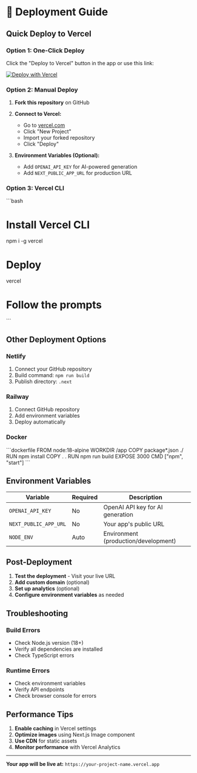 # 🚀 Deployment Guide

## Quick Deploy to Vercel

### Option 1: One-Click Deploy
Click the "Deploy to Vercel" button in the app or use this link:

[![Deploy with Vercel](https://vercel.com/button)](https://vercel.com/new/clone?repository-url=https%3A%2F%2Fgithub.com%2Fyourusername%2Fai-code-generator&project-name=ai-code-generator&repository-name=ai-code-generator)

### Option 2: Manual Deploy

1. **Fork this repository** on GitHub
2. **Connect to Vercel:**
   - Go to [vercel.com](https://vercel.com)
   - Click "New Project"
   - Import your forked repository
   - Click "Deploy"

3. **Environment Variables (Optional):**
   - Add `OPENAI_API_KEY` for AI-powered generation
   - Add `NEXT_PUBLIC_APP_URL` for production URL

### Option 3: Vercel CLI

\`\`\`bash
# Install Vercel CLI
npm i -g vercel

# Deploy
vercel

# Follow the prompts
\`\`\`

## Other Deployment Options

### Netlify
1. Connect your GitHub repository
2. Build command: `npm run build`
3. Publish directory: `.next`

### Railway
1. Connect GitHub repository
2. Add environment variables
3. Deploy automatically

### Docker
\`\`\`dockerfile
FROM node:18-alpine
WORKDIR /app
COPY package*.json ./
RUN npm install
COPY . .
RUN npm run build
EXPOSE 3000
CMD ["npm", "start"]
\`\`\`

## Environment Variables

| Variable | Required | Description |
|----------|----------|-------------|
| `OPENAI_API_KEY` | No | OpenAI API key for AI generation |
| `NEXT_PUBLIC_APP_URL` | No | Your app's public URL |
| `NODE_ENV` | Auto | Environment (production/development) |

## Post-Deployment

1. **Test the deployment** - Visit your live URL
2. **Add custom domain** (optional)
3. **Set up analytics** (optional)
4. **Configure environment variables** as needed

## Troubleshooting

### Build Errors
- Check Node.js version (18+)
- Verify all dependencies are installed
- Check TypeScript errors

### Runtime Errors
- Check environment variables
- Verify API endpoints
- Check browser console for errors

## Performance Tips

1. **Enable caching** in Vercel settings
2. **Optimize images** using Next.js Image component
3. **Use CDN** for static assets
4. **Monitor performance** with Vercel Analytics

---

**Your app will be live at:** `https://your-project-name.vercel.app`
